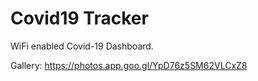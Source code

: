 # Covid19 Tracker

WiFi enabled Covid-19 Dashboard.

Gallery: https://photos.app.goo.gl/YpD76z5SM62VLCxZ8
